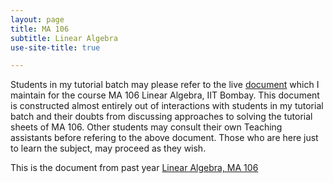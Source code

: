 ```yaml
---
layout: page
title: MA 106
subtitle: Linear Algebra
use-site-title: true

---
```

Students in my tutorial batch may please refer to the live [document](https://docs.google.com/document/d/1Jhy6ZHGB3szabLlQZEkjoA7RQ422hIL5Ct_5enga34E/edit) which I maintain for the course MA 106 Linear Algebra, IIT Bombay. This document is constructed almost entirely out of interactions with students in my tutorial batch and their doubts from discussing approaches to solving the tutorial sheets of MA 106. Other students may consult their own Teaching assistants before refering to the above document. Those who are here just to learn the subject, may proceed as they wish.  

This is the document from past year [Linear Algebra, MA 106](https://docs.google.com/document/d/e/2PACX-1vQT5-M2Gg4yGKblm7CBXUswg-9XiKuYwl4ibBLjfzmfwQtnTDVuBmxjFYGeg-1PF883Qozthtb88cGO/pub)


